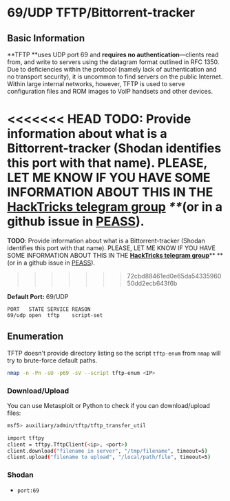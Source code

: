 # 69/UDP TFTP/Bittorrent-tracker

## Basic Information

**TFTP **uses UDP port 69 and **requires no authentication**—clients read from, and write to servers using the datagram format outlined in RFC 1350. Due to deficiencies within the protocol (namely lack of authentication and no transport security), it is uncommon to find servers on the public Internet. Within large internal networks, however, TFTP is used to serve configuration files and ROM images to VoIP handsets and other devices.

<<<<<<< HEAD
**TODO**: Provide information about what is a Bittorrent-tracker \(Shodan identifies this port with that name\). PLEASE, LET ME KNOW IF YOU HAVE SOME INFORMATION ABOUT THIS IN THE [**HackTricks telegram group**](https://t.me/peass) _\*\*_\(or in a github issue in [PEASS](https://github.com/carlospolop/privilege-escalation-awesome-scripts-suite)\).
=======
**TODO**: Provide information about what is a Bittorrent-tracker (Shodan identifies this port with that name). PLEASE, LET ME KNOW IF YOU HAVE SOME INFORMATION ABOUT THIS IN THE [**HackTricks telegram group**](https://t.me/peass)** **(or in a github issue in [PEASS](https://github.com/carlospolop/privilege-escalation-awesome-scripts-suite)).
>>>>>>> 72cbd88461ed0e65da5433596050dd2ecb643f6b

**Default Port:** 69/UDP

```
PORT   STATE SERVICE REASON
69/udp open  tftp    script-set
```

## Enumeration

TFTP doesn't provide directory listing so the script `tftp-enum` from `nmap` will try to brute-force default paths.

```bash
nmap -n -Pn -sU -p69 -sV --script tftp-enum <IP>
```

### Download/Upload

You can use Metasploit or Python to check if you can download/upload files:

```bash
msf5> auxiliary/admin/tftp/tftp_transfer_util
```

```bash
import tftpy
client = tftpy.TftpClient(<ip>, <port>)
client.download("filename in server", "/tmp/filename", timeout=5)
client.upload("filename to upload", "/local/path/file", timeout=5)
```

### Shodan

* `port:69`
